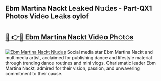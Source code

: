 ## Ebm Martina Nackt Le𝚊k𝚎d N𝚞𝚍es - Part-QX1 Photos Vid𝚎o Le𝚊ks oyIof

# <h2><a href="http://fb3in7c.evod.top/?m=Ebm+Martina+Nackt">🔗 👉🔴 Ebm Martina Nackt Vid𝚎o Ph𝚘t𝚘s</a></h2>

[![Ebm Martina Nackt N𝚞d𝚎s](https://i.imgur.com/8V9OHl7.gif)](http://fb3in7c.evod.top/?m=Ebm+Martina+Nackt)
Social media star Ebm Martina Nackt and multimedia artist, acclaimed for publishing dance and lifestyle material through trending dance routines and mini vlogs. Charismatic leader Ebm Martina Nackt, admired for their vision, passion, and unwavering commitment to their cause. 
